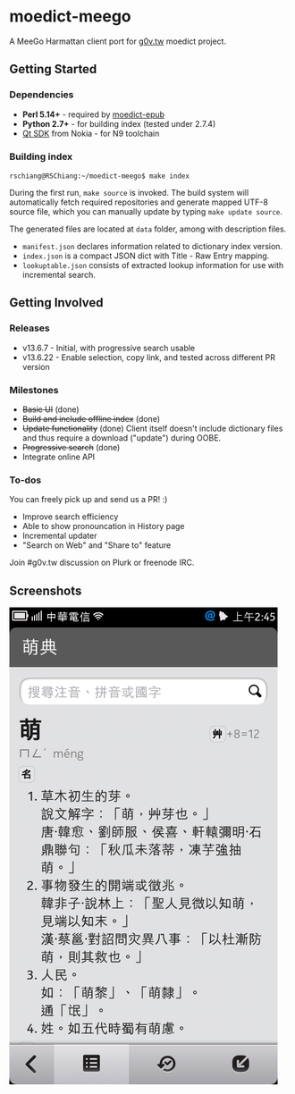 moedict-meego
=============
A MeeGo Harmattan client port for [g0v.tw](http://dev.g0v.tw) moedict project.

Getting Started
---------------
### Dependencies
* **Perl 5.14+** - required by [moedict-epub](https://github.com/g0v/moedict-epub)
* **Python 2.7+** - for building index (tested under 2.7.4)
* [Qt SDK](http://www.developer.nokia.com/Develop/Qt/Tools/) from Nokia - for N9 toolchain

### Building index
```
rschiang@RSChiang:~/moedict-meego$ make index
```
During the first run, `make source` is invoked. The build system will automatically fetch required 
repositories and generate mapped UTF-8 source file, which you can manually update by typing 
`make update source`.

The generated files are located at `data` folder, among with description files.
- `manifest.json` declares information related to dictionary index version.
- `index.json` is a compact JSON dict with Title - Raw Entry mapping.
- `lookuptable.json` consists of extracted lookup information for use with incremental search.

Getting Involved
----------------
### Releases
- v13.6.7 - Initial, with progressive search usable
- v13.6.22 - Enable selection, copy link, and tested across different PR version

### Milestones
- ~~Basic UI~~ (done)
- ~~Build and include offline index~~ (done)
- ~~Update functionality~~ (done)
  Client itself doesn't include dictionary files 
  and thus require a download ("update") during OOBE.
- ~~Progressive search~~ (done)
- Integrate online API

### To-dos
You can freely pick up and send us a PR! :)
- Improve search efficiency
- Able to show pronouncation in History page
- Incremental updater
- "Search on Web" and "Share to" feature

Join #g0v.tw discussion on Plurk or freenode IRC.

Screenshots
-----------
![Screenshot of MoeDict MeeGo client on Nokia N9](docs/res/moedict-meego.png)
